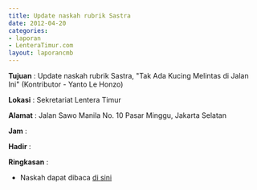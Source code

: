```yaml
---
title: Update naskah rubrik Sastra
date: 2012-04-20
categories:
- laporan
- LenteraTimur.com
layout: laporancmb
---
```



**Tujuan** : Update naskah rubrik Sastra, "Tak Ada Kucing Melintas di Jalan Ini" (Kontributor - Yanto Le Honzo) 

**Lokasi** : Sekretariat Lentera Timur 

**Alamat** : Jalan Sawo Manila No. 10 Pasar Minggu, Jakarta Selatan

**Jam** : 

**Hadir** :  


**Ringkasan** : 
* Naskah dapat dibaca [di sini](http://www.lenteratimur.com/2012/04/tak-ada-kucing-melintas-di-jalan-ini/)
